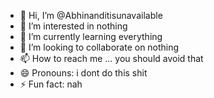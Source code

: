 - 👋 Hi, I’m @Abhinanditisunavailable
- 👀 I’m interested in nothing
- 🌱 I’m currently learning everything
- 💞️ I’m looking to collaborate on nothing
- 📫 How to reach me ... you should avoid that
- 😄 Pronouns: i dont do this shit
- ⚡ Fun fact: nah

<!---
Abhinanditisunavailable/Abhinanditisunavailable is a ✨ special ✨ repository because its `README.md` (this file) appears on your GitHub profile.
You can click the Preview link to take a look at your changes.
--->
